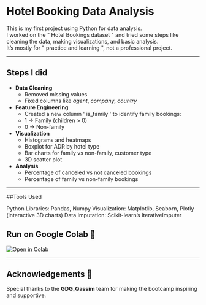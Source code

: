 # Hotel Booking Data Analysis

This is my first project using Python for data analysis.  
I worked on the " Hotel Bookings dataset " and tried some steps like cleaning the data, making visualizations, and basic analysis.  
It’s mostly for  " practice and learning ", not a professional project.

---

## Steps I did
- **Data Cleaning**
  - Removed missing values
  - Fixed columns like *agent*, *company*, *country*
- **Feature Engineering**
  - Created a new column ' is_family ' to identify family bookings:  
  - 1 → Family (children > 0)  
  - 0 → Non-family  
- **Visualization**
  - Histograms and heatmaps
  - Boxplot for ADR by hotel type
  - Bar charts for family vs non-family, customer type
  - 3D scatter plot
- **Analysis**
  - Percentage of canceled vs not canceled bookings
  - Percentage of family vs non-family bookings

---

##Tools Used

Python Libraries: Pandas, Numpy
Visualization: Matplotlib, Seaborn, Plotly (interactive 3D charts)
Data Imputation: Scikit-learn’s IterativeImputer

## Run on Google Colab 🚀
[![Open in Colab](https://colab.research.google.com/assets/colab-badge.svg)](https://colab.research.google.com/drive/1ulG-Igc4AeTY7fKHARQFaxjop-5bXHJG?usp=sharing)



______________________________
## Acknowledgements 🙌
Special thanks to the **GDG_Qassim** team for making the bootcamp inspiring and supportive.  
 
